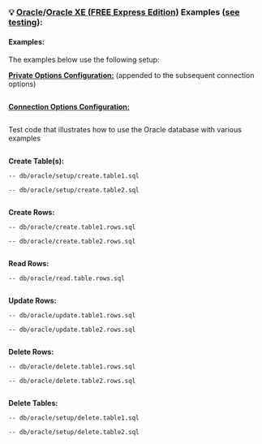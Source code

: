 ### 💡 [Oracle](https://www.oracle.com/database/)/[Oracle XE (__FREE__ Express Edition)](https://www.oracle.com/database/technologies/appdev/xe.html) Examples ([see testing](https://github.com/ugate/repo/tree/master/oracle#readme)):

#### Examples:<sub id="examples"></sub>

The examples below use the following setup:

__[Private Options Configuration:](https://ugate.github.io/sqler/Manager.html#SQLERPrivateOptions)__ (appended to the subsequent connection options)
```jsdocp ./test/fixtures/priv.json
```

__[Connection Options Configuration:](global.html#OracleConnectionOptions)__
```jsdocp ./test/fixtures/oracle/conf.json
```

Test code that illustrates how to use the Oracle database with various examples
```jsdocp ./test/fixtures/run-example.js
```

__Create Table(s):__

```jsdocp ./test/db/oracle/setup/create.table1.sql
-- db/oracle/setup/create.table1.sql
```
```jsdocp ./test/db/oracle/setup/create.table2.sql
-- db/oracle/setup/create.table2.sql
```

```jsdocp ./test/lib/oracle/setup/create.tables.js
```

__Create Rows:__

```jsdocp ./test/db/oracle/create.table1.rows.sql
-- db/oracle/create.table1.rows.sql
```
```jsdocp ./test/db/oracle/create.table2.rows.sql
-- db/oracle/create.table2.rows.sql
```

```jsdocp ./test/lib/oracle/create.table.rows.js
```

__Read Rows:__

```jsdocp ./test/db/oracle/read.table.rows.sql
-- db/oracle/read.table.rows.sql
```

```jsdocp ./test/lib/oracle/read.table.rows.js
```

__Update Rows:__

```jsdocp ./test/db/oracle/update.table1.rows.sql
-- db/oracle/update.table1.rows.sql
```
```jsdocp ./test/db/oracle/update.table2.rows.sql
-- db/oracle/update.table2.rows.sql
```

```jsdocp ./test/lib/oracle/update.table.rows.js
```

__Delete Rows:__

```jsdocp ./test/db/oracle/delete.table1.rows.sql
-- db/oracle/delete.table1.rows.sql
```
```jsdocp ./test/db/oracle/delete.table2.rows.sql
-- db/oracle/delete.table2.rows.sql
```

```jsdocp ./test/lib/oracle/delete.table.rows.js
```

__Delete Tables:__

```jsdocp ./test/db/oracle/setup/delete.table1.sql
-- db/oracle/setup/delete.table1.sql
```
```jsdocp ./test/db/oracle/setup/delete.table2.sql
-- db/oracle/setup/delete.table2.sql
```

```jsdocp ./test/lib/oracle/setup/delete.tables.js
```